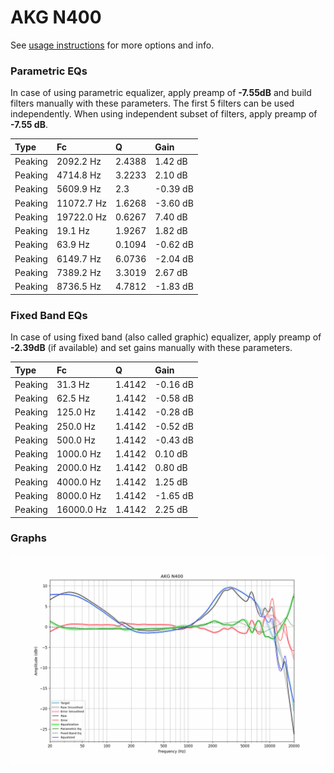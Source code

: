 # AKG N400
See [usage instructions](https://github.com/jaakkopasanen/AutoEq#usage) for more options and info.

### Parametric EQs
In case of using parametric equalizer, apply preamp of **-7.55dB** and build filters manually
with these parameters. The first 5 filters can be used independently.
When using independent subset of filters, apply preamp of **-7.55 dB**.

| Type    | Fc         |      Q | Gain     |
|:--------|:-----------|:-------|:---------|
| Peaking | 2092.2 Hz  | 2.4388 | 1.42 dB  |
| Peaking | 4714.8 Hz  | 3.2233 | 2.10 dB  |
| Peaking | 5609.9 Hz  | 2.3    | -0.39 dB |
| Peaking | 11072.7 Hz | 1.6268 | -3.60 dB |
| Peaking | 19722.0 Hz | 0.6267 | 7.40 dB  |
| Peaking | 19.1 Hz    | 1.9267 | 1.82 dB  |
| Peaking | 63.9 Hz    | 0.1094 | -0.62 dB |
| Peaking | 6149.7 Hz  | 6.0736 | -2.04 dB |
| Peaking | 7389.2 Hz  | 3.3019 | 2.67 dB  |
| Peaking | 8736.5 Hz  | 4.7812 | -1.83 dB |

### Fixed Band EQs
In case of using fixed band (also called graphic) equalizer, apply preamp of **-2.39dB**
(if available) and set gains manually with these parameters.

| Type    | Fc         |      Q | Gain     |
|:--------|:-----------|:-------|:---------|
| Peaking | 31.3 Hz    | 1.4142 | -0.16 dB |
| Peaking | 62.5 Hz    | 1.4142 | -0.58 dB |
| Peaking | 125.0 Hz   | 1.4142 | -0.28 dB |
| Peaking | 250.0 Hz   | 1.4142 | -0.52 dB |
| Peaking | 500.0 Hz   | 1.4142 | -0.43 dB |
| Peaking | 1000.0 Hz  | 1.4142 | 0.10 dB  |
| Peaking | 2000.0 Hz  | 1.4142 | 0.80 dB  |
| Peaking | 4000.0 Hz  | 1.4142 | 1.25 dB  |
| Peaking | 8000.0 Hz  | 1.4142 | -1.65 dB |
| Peaking | 16000.0 Hz | 1.4142 | 2.25 dB  |

### Graphs
![](./AKG%20N400.png)